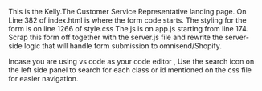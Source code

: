 This is the Kelly.The Customer Service Representative landing page.
On Line 382 of index.html is where the form code starts.
The styling for the form is on line 1266 of style.css
The js is on app.js starting from line 174.
Scrap this form off together with the server.js file and rewrite the server-side logic that will handle form submission to omnisend/Shopify.

Incase you are using vs code as your code editor , Use the search icon on the left side panel to search for each class or id mentioned on the css file for easier navigation.